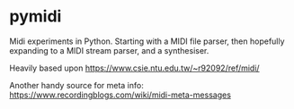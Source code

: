 # pymidi

Midi experiments in Python. Starting with a MIDI file parser, then hopefully expanding to a MIDI stream parser, and a synthesiser.

Heavily based upon https://www.csie.ntu.edu.tw/~r92092/ref/midi/

Another handy source for meta info: https://www.recordingblogs.com/wiki/midi-meta-messages
